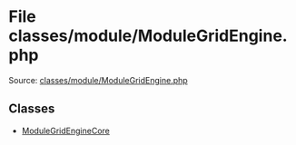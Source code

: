 File classes/module/ModuleGridEngine.php
=========

Source: [classes/module/ModuleGridEngine.php](https://github.com/PrestaShop/PrestaShop/blob/1.5.6.2/classes/module/ModuleGridEngine.php)


Classes
-------

* [ModuleGridEngineCore](class.ModuleGridEngineCore.md)

